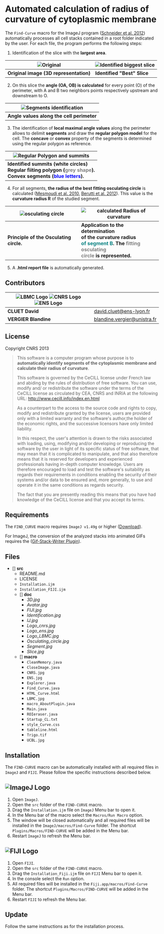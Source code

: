 Automated calculation of radius of curvature of cytoplasmic membrane
===

The `Find-Curve` macro for the ImageJ program ([Schneider et al. 2012](https://www.ncbi.nlm.nih.gov/pmc/articles/PMC5554542/)) automatically processes all cell stacks contained in a root folder indicated by the user.
For each file, the program performs the following steps:
1. Identification of the slice with the **largest area**.

|![Original](src/doc/3D.jpg)|![Identified biggest slice](src/doc/Slice.jpg)|
|---|---|
|**Original image (3D representation)**|**Identified "Best" Slice**|
2. On this slice the **angle (OA, OB) is calculated** for every point (O) of the perimeter, with A and B two neighbors points respectively upstream and downstream to O.

|![Segments identification](src/doc/Identification.jpg)|
|---|
|**Angle values along the cell perimeter**|   |
3. The identification of **local maximal angle values** along the perimeter allows to delimit **segments** and draw the **regular polygon model** for the cell. The **concave** or **convex** property of the segments is determined using the regular polygon as reference.

|![Regular Polygon and summits](src/doc/Avatar.jpg)|
|---|
|**Identified summits (white circles)<br/>Regular fiiting polygon (<span style="color:grey">grey  shape</span>).<br/>Convex segments (<span style="color:blue">blue letters</span>).**|

4. For all segments, **the radius of the best fitting osculating circle** is calculated ([Mesmoudi et al. 2010](https://www.researchgate.net/profile/Leila_De_Floriani2/publication/220868972_A_Geometric_Approach_to_Curvature_Estimation_on_Triangulated_3D_Shapes/links/00b7d535728d79a2fb000000/A-Geometric-Approach-to-Curvature-Estimation-on-Triangulated-3D-Shapes.pdf?origin=publication_detail), [Berutti et al. 2012](http://www.zahnheilkunde.de/beitragpdf/pdf_7398.pdf)). This value is the **curvature radius R** of the studied segment.

|![osculating circle](src/doc/Osculating_circle.jpg) |![calculated Radius of curvature](src/doc/Segment.jpg)|
|---|----|
|**Principle of the Osculating circle.**   |**Application to the determination<br/>of the curvature radius<br/><span style="color:teal">of segment B</span>. The <span style="color:grey">fitting osculating<br/>circle</span> is represented.**  |
5. A **.html report file** is automatically generated.


**Contributors**
--

| ![LBMC Logo](src/doc/Logo_LBMC.jpg) ![CNRS Logo](src/doc/Logo_cnrs.jpg) ![ENS Logo](src/doc/Logo_ens.jpg) ||
|-----------------------------|------------|
|**CLUET David**|     [david.cluet@ens-lyon.fr](david.cluet@ens-lyon.fr)|
|**VERGIER Blandine**| [blandine.vergier@unistra.fr](blandine.vergier@etu.unistra.fr)  |


License
--

Copyright CNRS 2013


>This software is a computer program whose purpose is to **automatically identify segments of the cytoplasmic membrane and calculate their radius of curvature**.
>
>This software is governed by the CeCILL  license under French law and abiding
by the rules of distribution of free software. You can use, modify and/ or
redistribute the software under the terms of the CeCILL license as circulated
by CEA, CNRS and INRIA at the following URL:
http://www.cecill.info/index.en.html
>
>As a counterpart to the access to the source code and  rights to copy, modify
and redistribute granted by the license, users are provided only with a limited
warranty  and the software's author,the holder of the economic rights, and the
successive licensors have only limited liability.
>
>In this respect, the user's attention is drawn to the risks associated with
loading, using, modifying and/or developing or reproducing the software by the
user in light of its specific status of free software, that may mean  that it
is complicated to manipulate, and that also therefore means  that it is
reserved for developers  and  experienced professionals having in-depth
computer knowledge. Users are therefore encouraged to load and test the
software's suitability as regards their requirements in conditions enabling
the security of their systems and/or data to be ensured and, more generally,
to use and operate it in the same conditions as regards security.
>
>The fact that you are presently reading this means that you have had knowledge
of the CeCILL license and that you accept its terms.


**Requirements**
--
The `FIND_CURVE` macro requires `ImageJ v1.49g` or higher ([Download](https://imagej.nih.gov/ij/download.html)).

For ImageJ, the conversion of the analyzed stacks into animated GIFs requires the ([Gif-Stack-Writer Plugin](https://imagej.nih.gov/ij/plugins/gif-stack-writer.html)).


**Files**
--
- [] **src**
    - README.md
    - LICENSE
    - `Installation.ijm`
    - `Installation_FIJI.ijm`
    - [] **doc**
        - *3D.jpg*
        - *Avatar.jpg*
        - *FIJI.jpg*
        - *Identification.jpg*
        - *IJ.jpg*
        - *Logo_cnrs.jpg*
        - *Logo_ens.jpg*
        - *Logo_LBMC.jpg*
        - *Osculating_circle.jpg*
        - *Segment.jpg*
        - *Slice.jpg*
    - [] **macro**
        - `CleanMemory.java`
        - `CloseImage.java`
        - `CNRS.jpg`
        - `ENS.jpg`
        - `Explorer.java`
        - `Find_Curve.java`
        - `HTML_Curve.html`
        - `LBMC.jpg`
        - `macro_AboutPlugin.java`
        - `Main.java`
        - `ROIeraser.java`
        - `Startup_CL.txt`
        - `style_Curve.css`
        - `tableline.html`
        - `Trigo.tif`
        - `UCBL.jpg`


**Installation**
--
The `FIND-CURVE` macro can be automatically installed with all required files in `ImageJ` and `FIJI`. Please follow the specific instructions described below.


![ImageJ Logo](src/doc/IJ.jpg)
---
1. Open `ImageJ`.
2. Open the `src` folder of the `FIND-CURVE` macro.
3. Drag the `Installation.ijm` file on `ImageJ` Menu bar to open it.
4. In the Menu bar of the macro select the `Macros/Run Macro` option.
5. The window will be closed automatically and all required files will be installed in the `ImageJ/macros/Find-Curve` folder. The shortcut `Plugins/Macros/FIND-CURVE` will be added in the Menu bar.
6. Restart `ImageJ` to refresh the Menu bar.


![FIJI Logo](src/doc/FIJI.jpg)
---
1. Open `FIJI`.
2. Open the `src` folder of the `FIND-CURVE` macro.
3. Drag the `Installation_Fiji.ijm` file on `FIJI` Menu bar to open it.
4. In the console select the `Run` option.
5. All required files will be installed in the `Fiji.app/macros/Find-Curve` folder. The shortcut `Plugins/Macros/FIND-CURVE` will be added in the Menu bar.
6. Restart `FIJI` to refresh the Menu bar.


Update
---
Follow the same instructions as for the installation process.

